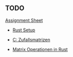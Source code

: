 ## TODO

[Assignment Sheet](https://net.cs.uni-bonn.de/fileadmin/user_upload/ploegers/Uebungsblatt03-WS1819.pdf)

- [Rust Setup](https://github.com/Wurstninja/SysProg/issues/4)

- [C: Zufallsmatrizen](https://github.com/Wurstninja/SysProg/issues/5)

- [Matrix Operationen in Rust](https://github.com/Wurstninja/SysProg/issues/6)
